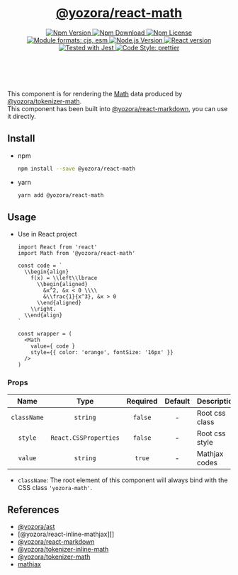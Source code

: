 <header>
  <h1 align="center">
    <a href="https://github.com/guanghechen/yozora-react/tree/master/packages/math#readme">@yozora/react-math</a>
  </h1>
  <div align="center">
    <a href="https://www.npmjs.com/package/@yozora/react-math">
      <img
        alt="Npm Version"
        src="https://img.shields.io/npm/v/@yozora/react-math.svg"
      />
    </a>
    <a href="https://www.npmjs.com/package/@yozora/react-math">
      <img
        alt="Npm Download"
        src="https://img.shields.io/npm/dm/@yozora/react-math.svg"
      />
    </a>
    <a href="https://www.npmjs.com/package/@yozora/react-math">
      <img
        alt="Npm License"
        src="https://img.shields.io/npm/l/@yozora/react-math.svg"
      />
    </a>
    <a href="#install">
      <img
        alt="Module formats: cjs, esm"
        src="https://img.shields.io/badge/module_formats-cjs%2C%20esm-green.svg"
      />
    </a>
    <a href="https://github.com/nodejs/node">
      <img
        alt="Node.js Version"
        src="https://img.shields.io/node/v/@yozora/react-math"
      />
    </a>
    <a href="https://github.com/facebook/react">
      <img
        alt="React version"
        src="https://img.shields.io/npm/dependency-version/@yozora/react-math/peer/react"
      />
    </a>
    <a href="https://github.com/facebook/jest">
      <img
        alt="Tested with Jest"
        src="https://img.shields.io/badge/tested_with-jest-9c465e.svg"
      />
    </a>
    <a href="https://github.com/prettier/prettier">
      <img
        alt="Code Style: prettier"
        src="https://img.shields.io/badge/code_style-prettier-ff69b4.svg?style=flat-square"
      />
    </a>
  </div>
</header>
<br/>

This component is for rendering the [Math][@yozora/ast] data produced by
[@yozora/tokenizer-math][].\
This component has been built into [@yozora/react-markdown][], you can use it directly.


## Install

* npm

  ```bash
  npm install --save @yozora/react-math
  ```

* yarn

  ```bash
  yarn add @yozora/react-math
  ```

## Usage

* Use in React project

  ```tsx
  import React from 'react'
  import Math from '@yozora/react-math'

  const code = `
    \\begin{align}
      f(x) = \\left\\lbrace
        \\begin{aligned}
          &x^2, &x < 0 \\\\
          &\\frac{1}{x^3}, &x > 0
        \\end{aligned}
      \\right.
    \\end{align}
  `

  const wrapper = (
    <Math
      value={ code }
      style={{ color: 'orange', fontSize: '16px' }}
    />
  )
  ```

### Props

Name        | Type                  | Required  | Default | Description
:----------:|:---------------------:|:---------:|:-------:|:-------------
`className` | `string`              | `false`   | -       | Root css class
`style`     | `React.CSSProperties` | `false`   | -       | Root css style
`value`     | `string`              | `true`    | -       | Mathjax codes

* `className`: The root element of this component will always bind with the
  CSS class `'yozora-math'`.


## References

* [@yozora/ast][]
* [@yozora/react-inline-mathjax][]
* [@yozora/react-markdown][]
* [@yozora/tokenizer-inline-math][]
* [@yozora/tokenizer-math][]
* [mathjax][]

[@yozora/ast]: https://www.npmjs.com/package/@yozora/ast#inlinemath
[@yozora/react-inline-math]: https://www.npmjs.com/package/@yozora/react-inline-mathjax
[@yozora/react-markdown]: https://www.npmjs.com/package/@yozora/react-markdown
[@yozora/tokenizer-inline-math]: https://www.npmjs.com/package/@yozora/tokenizer-inline-math
[@yozora/tokenizer-math]: https://www.npmjs.com/package/@yozora/tokenizer-math
[mathjax]: https://www.mathjax.org/
